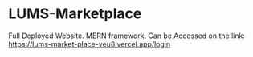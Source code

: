 # LUMS-Marketplace
Full Deployed Website. MERN framework.
Can be Accessed on the link: https://lums-market-place-veu8.vercel.app/login
